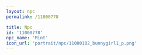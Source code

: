 ```yaml
---
layout: npc
permalink: /11000778

title: Npc
id: '11000778'
npc_name: 'Mint'
icon_url: 'portrait/npc/11000102_bunnygirl1_p.png'
---
```

